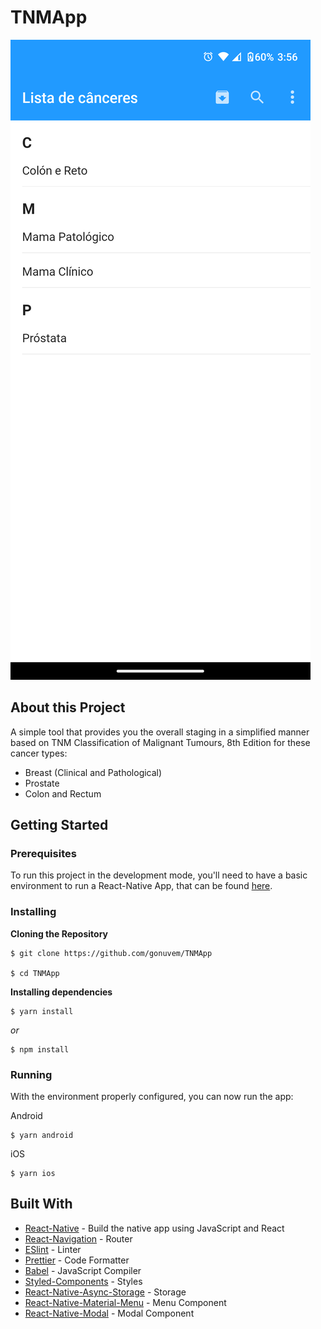# TNMApp

<img src="https://github.com/gonuvem/TNMApp/blob/main/screenshots/Screenshot_20210501-155609.png"  title="sreenshotHome" alt="sreenshot Home" />


## About this Project

A simple tool that provides you the overall staging in a simplified manner based on TNM Classification of Malignant Tumours, 8th Edition for these cancer types:
- Breast (Clinical and Pathological)
- Prostate
- Colon and Rectum

## Getting Started

### Prerequisites

To run this project in the development mode, you'll need to have a basic environment to run a React-Native App, that can be found [here](https://facebook.github.io/react-native/docs/getting-started).

### Installing

**Cloning the Repository**

```
$ git clone https://github.com/gonuvem/TNMApp

$ cd TNMApp
```
**Installing dependencies**

```
$ yarn install
```

_or_

```
$ npm install
```

### Running

With the environment properly configured, you can now run the app:

Android

```
$ yarn android
```

iOS

```
$ yarn ios
```

## Built With

- [React-Native](https://facebook.github.io/react-native/) - Build the native app using JavaScript and React
- [React-Navigation](https://reactnavigation.org/docs/en/getting-started.html) - Router
- [ESlint](https://eslint.org/) - Linter
- [Prettier](https://prettier.io/) - Code Formatter
- [Babel](https://babeljs.io/) - JavaScript Compiler
- [Styled-Components](https://www.styled-components.com/) - Styles
- [React-Native-Async-Storage](https://github.com/react-native-async-storage/async-storage) - Storage
- [React-Native-Material-Menu](https://github.com/mxck/react-native-material-menu) - Menu Component
- [React-Native-Modal](https://github.com/react-native-modal/react-native-modal) - Modal Component

